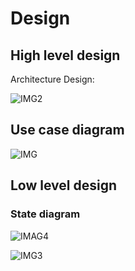 # Design 

## High level design
Architecture Design:

![IMG2](https://user-images.githubusercontent.com/57322769/132372986-efcc2aa9-5415-4163-979e-ccf98772163c.jpg)

## Use case diagram
![IMG](https://user-images.githubusercontent.com/57322769/132371145-61e42151-e35e-4540-89dd-6086f2d60eff.jpg)

## Low level design 
### State diagram 

![IMAG4](https://user-images.githubusercontent.com/57322769/132381091-e4d82ecb-4d9f-4fc2-8fae-168bb1a7a0f8.jpg)


![IMG3](https://user-images.githubusercontent.com/57322769/132374449-d149ad84-84cb-4c58-b47c-02acb7ed5c5a.jpg)
